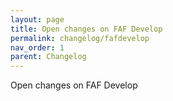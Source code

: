 ```yaml
---
layout: page
title: Open changes on FAF Develop
permalink: changelog/fafdevelop
nav_order: 1
parent: Changelog
---
```


Open changes on FAF Develop
